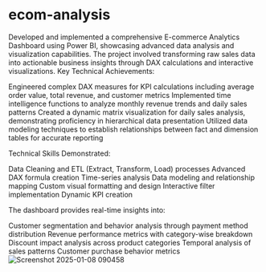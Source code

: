 # ecom-analysis
Developed and implemented a comprehensive E-commerce Analytics Dashboard using Power BI, showcasing advanced data analysis and visualization capabilities. The project involved transforming raw sales data into actionable business insights through DAX calculations and interactive visualizations.
Key Technical Achievements:

Engineered complex DAX measures for KPI calculations including average order value, total revenue, and customer metrics
Implemented time intelligence functions to analyze monthly revenue trends and daily sales patterns
Created a dynamic matrix visualization for daily sales analysis, demonstrating proficiency in hierarchical data presentation
Utilized data modeling techniques to establish relationships between fact and dimension tables for accurate reporting

Technical Skills Demonstrated:

Data Cleaning and ETL (Extract, Transform, Load) processes
Advanced DAX formula creation
Time-series analysis
Data modeling and relationship mapping
Custom visual formatting and design
Interactive filter implementation
Dynamic KPI creation

The dashboard provides real-time insights into:

Customer segmentation and behavior analysis through payment method distribution
Revenue performance metrics with category-wise breakdown
Discount impact analysis across product categories
Temporal analysis of sales patterns
Customer purchase behavior metrics
![Screenshot 2025-01-08 090458](https://github.com/user-attachments/assets/ae3ec726-339e-42fb-ad21-aac3c2836cfe)
